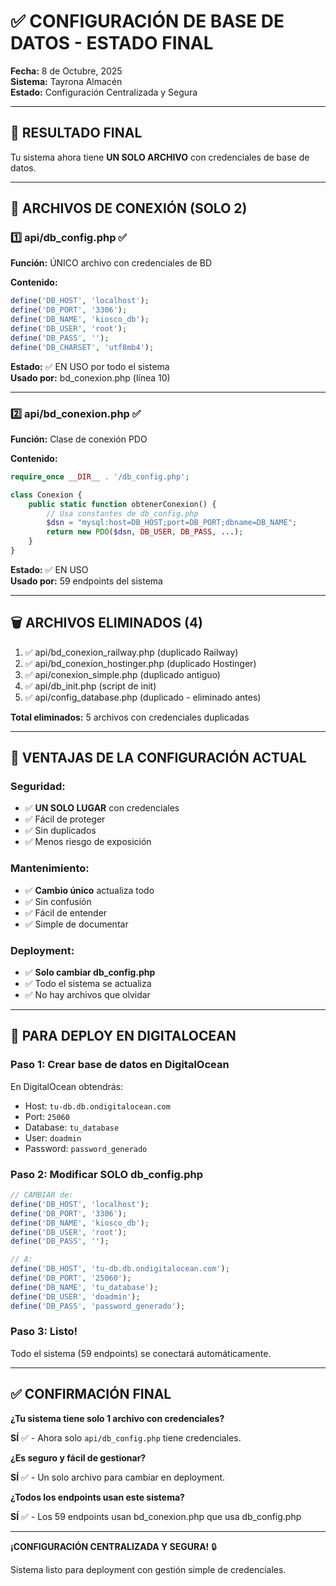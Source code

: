 # ✅ CONFIGURACIÓN DE BASE DE DATOS - ESTADO FINAL

**Fecha:** 8 de Octubre, 2025  
**Sistema:** Tayrona Almacén  
**Estado:** Configuración Centralizada y Segura

---

## 🎯 RESULTADO FINAL

Tu sistema ahora tiene **UN SOLO ARCHIVO** con credenciales de base de datos.

---

## 📁 ARCHIVOS DE CONEXIÓN (SOLO 2)

### 1️⃣ api/db_config.php ✅

**Función:** ÚNICO archivo con credenciales de BD

**Contenido:**
```php
define('DB_HOST', 'localhost');
define('DB_PORT', '3306');
define('DB_NAME', 'kiosco_db');
define('DB_USER', 'root');
define('DB_PASS', '');
define('DB_CHARSET', 'utf8mb4');
```

**Estado:** ✅ EN USO por todo el sistema  
**Usado por:** bd_conexion.php (línea 10)

---

### 2️⃣ api/bd_conexion.php ✅

**Función:** Clase de conexión PDO

**Contenido:**
```php
require_once __DIR__ . '/db_config.php';

class Conexion {
    public static function obtenerConexion() {
        // Usa constantes de db_config.php
        $dsn = "mysql:host=DB_HOST;port=DB_PORT;dbname=DB_NAME";
        return new PDO($dsn, DB_USER, DB_PASS, ...);
    }
}
```

**Estado:** ✅ EN USO  
**Usado por:** 59 endpoints del sistema

---

## 🗑️ ARCHIVOS ELIMINADOS (4)

1. ✅ api/bd_conexion_railway.php (duplicado Railway)
2. ✅ api/bd_conexion_hostinger.php (duplicado Hostinger)
3. ✅ api/conexion_simple.php (duplicado antiguo)
4. ✅ api/db_init.php (script de init)
5. ✅ api/config_database.php (duplicado - eliminado antes)

**Total eliminados:** 5 archivos con credenciales duplicadas

---

## 🔐 VENTAJAS DE LA CONFIGURACIÓN ACTUAL

### Seguridad:
- ✅ **UN SOLO LUGAR** con credenciales
- ✅ Fácil de proteger
- ✅ Sin duplicados
- ✅ Menos riesgo de exposición

### Mantenimiento:
- ✅ **Cambio único** actualiza todo
- ✅ Sin confusión
- ✅ Fácil de entender
- ✅ Simple de documentar

### Deployment:
- ✅ **Solo cambiar db_config.php**
- ✅ Todo el sistema se actualiza
- ✅ No hay archivos que olvidar

---

## 🚀 PARA DEPLOY EN DIGITALOCEAN

### Paso 1: Crear base de datos en DigitalOcean

En DigitalOcean obtendrás:
- Host: `tu-db.db.ondigitalocean.com`
- Port: `25060`
- Database: `tu_database`
- User: `doadmin`
- Password: `password_generado`

### Paso 2: Modificar SOLO db_config.php

```php
// CAMBIAR de:
define('DB_HOST', 'localhost');
define('DB_PORT', '3306');
define('DB_NAME', 'kiosco_db');
define('DB_USER', 'root');
define('DB_PASS', '');

// A:
define('DB_HOST', 'tu-db.db.ondigitalocean.com');
define('DB_PORT', '25060');
define('DB_NAME', 'tu_database');
define('DB_USER', 'doadmin');
define('DB_PASS', 'password_generado');
```

### Paso 3: Listo!

Todo el sistema (59 endpoints) se conectará automáticamente.

---

## ✅ CONFIRMACIÓN FINAL

**¿Tu sistema tiene solo 1 archivo con credenciales?**

**SÍ** ✅ - Ahora solo `api/db_config.php` tiene credenciales.

**¿Es seguro y fácil de gestionar?**

**SÍ** ✅ - Un solo archivo para cambiar en deployment.

**¿Todos los endpoints usan este sistema?**

**SÍ** ✅ - Los 59 endpoints usan bd_conexion.php que usa db_config.php

---

**¡CONFIGURACIÓN CENTRALIZADA Y SEGURA!** 🔒

Sistema listo para deployment con gestión simple de credenciales.

